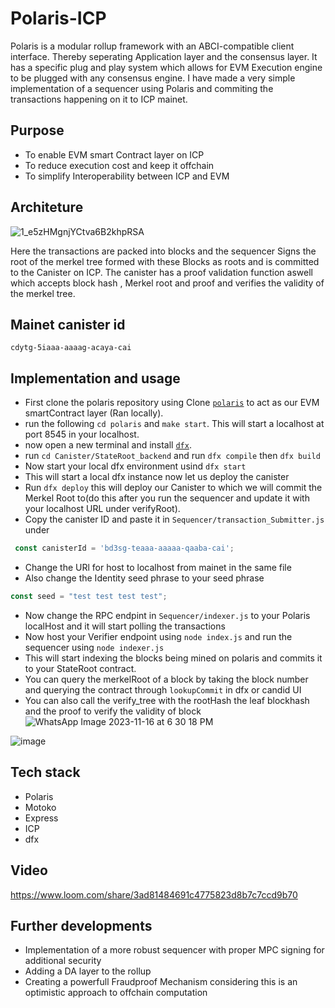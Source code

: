# Polaris-ICP
Polaris is a modular rollup framework with an ABCI-compatible client interface. Thereby seperating Application layer and the consensus layer. It has a specific plug and play system which allows for EVM Execution engine to be plugged with any consensus engine.
I have made a very simple implementation of a sequencer using Polaris and commiting the transactions happening on it to ICP mainet.
## Purpose
- To enable EVM smart Contract layer on ICP
- To reduce execution cost and keep it offchain
- To simplify Interoperability between ICP and EVM
## Architeture 
![1_e5zHMgnjYCtva6B2khpRSA](https://github.com/muskbuster/Celestia-ICP/assets/81789395/74bdbb1c-9b69-4284-ae6a-e2520b03639b)

Here the transactions are packed into blocks and the sequencer Signs the root of the merkel tree formed with these Blocks as roots and is committed to the Canister on ICP.
The canister has a proof validation function aswell which accepts block hash , Merkel root and proof and verifies the validity of the merkel tree.
## Mainet canister id
`cdytg-5iaaa-aaaag-acaya-cai`
## Implementation and usage

- First clone the polaris repository using  Clone [`polaris`](https://github.com/berachain/polaris) to act as our EVM smartContract layer (Ran locally).
- run the following `cd polaris` and `make start`. This will start a localhost at port 8545 in your localhost.
- now open a new terminal and install [`dfx`]([https://github.com/berachain/polaris](https://internetcomputer.org/docs/current/developer-docs/setup/install/)https://internetcomputer.org/docs/current/developer-docs/setup/install/).
- run `cd Canister/StateRoot_backend` and run `dfx compile` then `dfx build`
- Now start your local dfx environment usind `dfx start`
- This will start a local dfx instance now let us deploy the canister
- Run `dfx deploy` this will deploy our Canister to which we will commit the Merkel Root to(do this after you run the sequencer and update it with your localhost URL under verifyRoot).
- Copy the canister ID and paste it in `Sequencer/transaction_Submitter.js` under 
```javascript
 const canisterId = 'bd3sg-teaaa-aaaaa-qaaba-cai';
```
- Change the URl for host to localhost from mainet in the same file
- Also change the Identity seed phrase to your seed phrase 
```javascript 
const seed = "test test test test";
```
- Now change the RPC endpint in `Sequencer/indexer.js` to your Polaris localHost and it will start polling the transactions
- Now host your Verifier endpoint using `node index.js` and run the sequencer using `node indexer.js`
- This will start indexing the blocks being mined on polaris and commits it to your StateRoot contract.
- You can query the merkelRoot of a block by taking the block number and querying the contract through `lookupCommit` in dfx or candid UI
- You can also call the verify_tree with the rootHash the leaf blockhash and the proof to verify the validity of block
![WhatsApp Image 2023-11-16 at 6 30 18 PM](https://github.com/muskbuster/Celestia-ICP/assets/81789395/d9c9d323-1ffb-4b6e-93da-670ba3814609)


![image](https://github.com/muskbuster/Celestia-ICP/assets/81789395/ba83312e-412d-4d61-b1cc-c29174d039b2)
## Tech stack
- Polaris
- Motoko
- Express
- ICP
- dfx

## Video 

https://www.loom.com/share/3ad81484691c4775823d8b7c7ccd9b70
## Further developments
- Implementation of a more robust sequencer with proper MPC signing for additional security
- Adding a DA layer to the rollup
- Creating a powerfull Fraudproof Mechanism considering this is an optimistic approach to offchain computation
  
